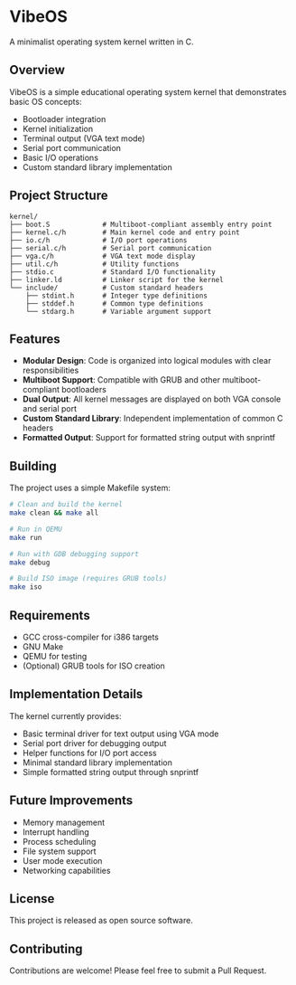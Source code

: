 # VibeOS

A minimalist operating system kernel written in C.

## Overview

VibeOS is a simple educational operating system kernel that demonstrates basic OS concepts:
- Bootloader integration
- Kernel initialization
- Terminal output (VGA text mode)
- Serial port communication
- Basic I/O operations
- Custom standard library implementation

## Project Structure

```
kernel/
├── boot.S             # Multiboot-compliant assembly entry point
├── kernel.c/h         # Main kernel code and entry point
├── io.c/h             # I/O port operations
├── serial.c/h         # Serial port communication
├── vga.c/h            # VGA text mode display
├── util.c/h           # Utility functions
├── stdio.c            # Standard I/O functionality
├── linker.ld          # Linker script for the kernel
└── include/           # Custom standard headers
    ├── stdint.h       # Integer type definitions
    ├── stddef.h       # Common type definitions
    └── stdarg.h       # Variable argument support
```

## Features

- **Modular Design**: Code is organized into logical modules with clear responsibilities
- **Multiboot Support**: Compatible with GRUB and other multiboot-compliant bootloaders
- **Dual Output**: All kernel messages are displayed on both VGA console and serial port
- **Custom Standard Library**: Independent implementation of common C headers
- **Formatted Output**: Support for formatted string output with snprintf

## Building

The project uses a simple Makefile system:

```bash
# Clean and build the kernel
make clean && make all

# Run in QEMU
make run

# Run with GDB debugging support
make debug

# Build ISO image (requires GRUB tools)
make iso
```

## Requirements

- GCC cross-compiler for i386 targets
- GNU Make
- QEMU for testing
- (Optional) GRUB tools for ISO creation

## Implementation Details

The kernel currently provides:

- Basic terminal driver for text output using VGA mode
- Serial port driver for debugging output
- Helper functions for I/O port access
- Minimal standard library implementation
- Simple formatted string output through snprintf

## Future Improvements

- Memory management
- Interrupt handling
- Process scheduling
- File system support
- User mode execution
- Networking capabilities

## License

This project is released as open source software.

## Contributing

Contributions are welcome! Please feel free to submit a Pull Request. 